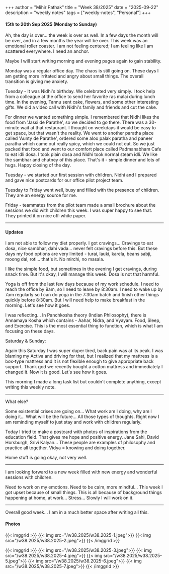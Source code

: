 +++
author = "Mihir Pathak"
title = "Week 38/2025"
date = "2025-09-22"
description = "weekly notes"
tags = ["weekly-notes", "Personal"]
+++

#### 15th to 20th Sep 2025 (Monday to Sunday)

Ah, the day is over... the week is over as well. In a few days the month will be over, and in a few months the year will be over. This week was an emotional roller coaster. I am not feeling centered; I am feeling like I am scattered everywhere. I need an anchor.

Maybe I will start writing morning and evening pages again to gain stability.

Monday was a regular office day. The chaos is still going on. These days I am getting more irritated and angry about small things. The overall transition is giving me anxiety.

Tuesday - It was Nidhi's birthday. We celebrated very simply. I took help from a colleague at the office to send her favorite ras malai during lunch time. In the evening, Tannu sent cake, flowers, and some other interesting gifts. We did a video call with Nidhi's family and friends and cut the cake.

For dinner we wanted something simple. I remembered that Nidhi likes the food from 'Jassi de Parathe', so we decided to go there. There was a 30-minute wait at that restaurant. I thought on weekdays it would be easy to get space, but that wasn't the reality. We went to another paratha place called 'Aunty de Parathe', ordered some aloo palak paratha and paneer paratha which came out really spicy, which we could not eat. So we just packed that food and went to our comfort place called Padmanabham Cafe to eat idli dosa. I took plain dosa and Nidhi took normal steam idli. We like the sambhar and chutney of this place. That's it - simple dinner and lots of hugs. Happy closing of the day.

Tuesday - we started our first session with children. Nidhi and I prepared and gave nice postcards for our office pilot project team.

Tuesday to Friday went well, busy and filled with the presence of children. They are an energy source for me.

Friday - teammates from the pilot team made a small brochure about the sessions we did with children this week. I was super happy to see that. They printed it on nice off-white paper.

---

#### Updates

I am not able to follow my diet properly. I got cravings... Cravings to eat dosa, nice sambhar, dahi vada... never felt cravings before this. But these days my food options are very limited - turai, lauki, karela, beans sabji, moong dal, roti... that's it. No mirchi, no masala.

I like the simple food, but sometimes in the evening I get cravings, during snack time. But it's okay, I will manage this week. Dosa is not that harmful.

Yoga is off from the last few days because of my work schedule. I need to reach the office by 9am, so I need to leave by 8:30am. I need to wake up by 7am regularly so I can do yoga in the 7:30am batch and finish other things quickly before 8:30am. But I will need help to make breakfast in the morning. Let's see how it goes.

I was reflecting... In Panchkosha theory (Indian Philosophy), there is Annamaya Kosha which contains - Aahar, Nidra, and Vyayam. Food, Sleep, and Exercise. This is the most essential thing to function, which is what I am focusing on these days.

Saturday & Sunday:

Again this Saturday I was super duper tired, back pain was at its peak. I was blaming my Activa and driving for that, but I realized that my mattress is a box-type mattress and it is not flexible enough to give appropriate back support. Thank god we recently bought a cotton mattress and immediately I changed it. Now it is good. Let's see how it goes.

This morning I made a long task list but couldn't complete anything, except writing this weekly note.

---

What else?

Some existential crises are going on... What work am I doing, why am I doing it... What will be the future... All those types of thoughts. Right now I am reminding myself to just stay and work with children regularly.

Today I tried to make a postcard with photos of inspirations from the education field. That gives me hope and positive energy. Jane Sahi, David Horsburgh, Srivi Kalyan... These people are examples of philosophy and practice all together. Vidya = knowing and doing together.

Home stuff is going okay, not very well.

---

I am looking forward to a new week filled with new energy and wonderful sessions with children.

Need to work on my emotions. Need to be calm, more mindful... This week I got upset because of small things. This is all because of background things happening at home, at work... Stress... Slowly I will work on it.

---

Overall good week... I am in a much better space after writing all this.
#### Photos

{{< imggrid >}}
{{< img src="/w38.2025/w38.2025-1.jpeg">}}
{{< img src="/w38.2025/w38.2025-2.jpeg">}}
{{< /imggrid >}}

{{< imggrid >}}
{{< img src="/w38.2025/w38.2025-3.jpeg">}}
{{< img src="/w38.2025/w38.2025-4.jpeg">}}
{{< img src="/w38.2025/w38.2025-5.jpeg">}}
{{< img src="/w38.2025/w38.2025-6.jpeg">}}
{{< img src="/w38.2025/w38.2025-7.jpeg">}}
{{< /imggrid >}}
